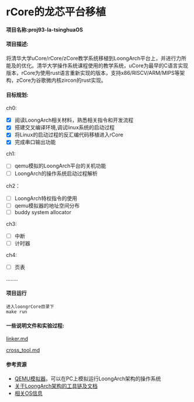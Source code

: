 # rCore的龙芯平台移植

#### 项目名称:proj93-la-tsinghuaOS

#### 项目描述:

将清华大学uCore/rCore/zCore教学系统移植到LoongArch平台上，并进行力所能及的优化。清华大学操作系统课程使用的教学系统，uCore为最早的C语言实现版本，rCore为使用rust语言重新实现的版本，支持x86/RISCV/ARM/MIPS等架构，zCore为谷歌微内核zircon的rust实现。

#### 目标规划:

ch0:

- [x] 阅读LoongArch相关材料，熟悉相关指令和开发流程
- [x] 搭建交叉编译环境,调试linux系统的启动过程
- [x] 将Linux的启动过程的反汇编代码移植进入rCore
- [x] 完成串口输出功能

ch1:

- [ ] qemu模拟的LoongArch平台的关机功能
- [ ] LoongArch的操作系统启动过程解析

ch2：

- [ ] LoongArch特权指令的使用
- [ ] qemu模拟器的地址空间分布
- [ ] buddy system allocator

ch3:

- [ ] 中断
- [ ] 计时器

ch4:

- [ ] 页表

........

#### 项目运行

```
进入loongrCore目录下
make run
```

#### 一些说明文件和实验过程:

[linker.md](linker.md)

[cross_tool.md](cross_tools.md)

#### 参考资源

* [QEMU模拟器](https://github.com/foxsen/qemu-loongarch-runenv)。可以在PC上模拟运行LoongArch架构的操作系统
* [关于LoongArch架构的工具链及文档](https://github.com/loongson)
* [相关OS信息](https://github.com/chyyuu/os_course_info)

